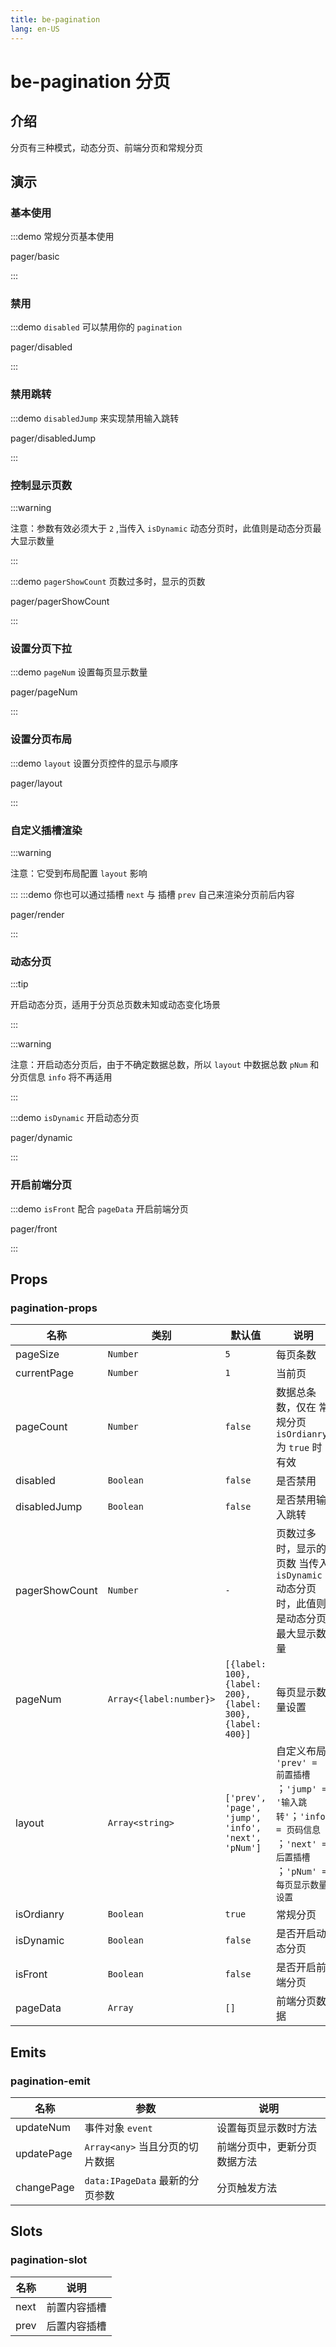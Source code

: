```yaml
---
title: be-pagination
lang: en-US
---
```


# be-pagination 分页

## 介绍

分页有三种模式，动态分页、前端分页和常规分页


## 演示

### 基本使用

:::demo 常规分页基本使用

pager/basic

:::


### 禁用

:::demo `disabled` 可以禁用你的 `pagination`

pager/disabled

:::


### 禁用跳转

:::demo `disabledJump` 来实现禁用输入跳转

pager/disabledJump

:::


### 控制显示页数

:::warning

注意：参数有效必须大于 `2` ,当传入 `isDynamic` 动态分页时，此值则是动态分页最大显示数量

::: 

:::demo `pagerShowCount` 页数过多时，显示的页数

pager/pagerShowCount

:::


### 设置分页下拉

:::demo `pageNum` 设置每页显示数量

pager/pageNum

:::


### 设置分页布局

:::demo `layout` 设置分页控件的显示与顺序

pager/layout 

:::

### 自定义插槽渲染
:::warning

注意：它受到布局配置 `layout` 影响

:::
:::demo 你也可以通过插槽 `next` 与 插槽 `prev` 自己来渲染分页前后内容

pager/render 

:::

### 动态分页

:::tip

开启动态分页，适用于分页总页数未知或动态变化场景

::: 

:::warning

注意：开启动态分页后，由于不确定数据总数，所以 `layout` 中数据总数 `pNum` 和 分页信息 `info` 将不再适用

::: 

:::demo `isDynamic` 开启动态分页

pager/dynamic 

:::

### 开启前端分页

:::demo `isFront` 配合 `pageData` 开启前端分页

pager/front 

:::


## Props

### pagination-props

| 名称          | 类别                            | 默认值       | 说明                                                                                              |
|-------------|-------------------------------|----------------|-------------------------------------------------------------------------------------------------|
| pageSize       | `Number`                 | `5`                                                        | 每页条数                                                                                                      |
| currentPage    | `Number`                 | `1`                                                        | 当前页                                                                                                       |
| pageCount      | `Number`                 | `false`                                                    | 数据总条数，仅在 常规分页 `isOrdianry` 为 `true` 时有效                                                           |
| disabled       | `Boolean`                | `false`                                                    | 是否禁用                                                                                                     |
| disabledJump   | `Boolean`                | `false`                                                    |是否禁用输入跳转                                                                                               |
| pagerShowCount | `Number`                 | `-`                                                        | 页数过多时，显示的页数 当传入 `isDynamic` 动态分页时，此值则是动态分页最大显示数量                                       |
| pageNum        | `Array<{label:number}>`  | `[{label: 100}, {label: 200}, {label: 300}, {label: 400}]` | 每页显示数量设置                                                                                             |
| layout         | `Array<string>`          | `['prev', 'page', 'jump', 'info', 'next', 'pNum']`         | 自定义布局 `'prev' = 前置插槽` ；`'jump' = '输入跳转'`；`'info' = 页码信息` ；`'next' = 后置插槽` ；`'pNum' = 每页显示数量设置` |
| isOrdianry     | `Boolean`                | `true`                                                     | 常规分页                                                                                                   |
| isDynamic      | `Boolean`                | `false`                                                    | 是否开启动态分页                                                                                            |
| isFront        | `Boolean`                | `false`                                                    | 是否开启前端分页                                                                                            |
| pageData       | `Array`                  | `[]`                                                       | 前端分页数据                                                                                               |


## Emits

### pagination-emit

| 名称             | 参数              | 说明               |
|------------------|---------------------|------------------|
| updateNum          | 事件对象 `event`                   | 设置每页显示数时方法 |
| updatePage         | `Array<any>` 当且分页的切片数据   | 前端分页中，更新分页数据方法 |
| changePage         | `data:IPageData` 最新的分页参数   | 分页触发方法 |


## Slots

### pagination-slot

| 名称              | 说明        |  
|-----------------|-----------|
| next            | 前置内容插槽    |
| prev            | 后置内容插槽    | 


